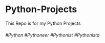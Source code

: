 # Python-Projects
This Repo is for my Python Projects

###### #Python #Pythoneer #Pythonist #Pythonista
